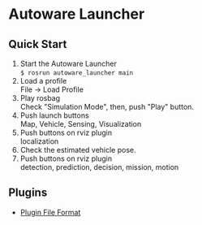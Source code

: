 # Autoware Launcher

## Quick Start

1. Start the Autoware Launcher<br>`$ rosrun autoware_launcher main`
1. Load a profile<br>File -> Load Profile
1. Play rosbag<br>Check "Simulation Mode", then, push "Play" button.
1. Push launch buttons<br>Map, Vehicle, Sensing, Visualization 
1. Push buttons on rviz plugin<br>localization
1. Check the estimated vehicle pose.
1. Push buttons on rviz plugin<br>detection, prediction, decision, mission, motion

## Plugins
* [Plugin File Format](./documents/plugin/format.md)
